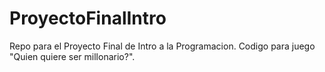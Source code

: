 # ProyectoFinalIntro
Repo para el Proyecto Final de Intro a la Programacion.
Codigo para juego "Quien quiere ser millonario?".

